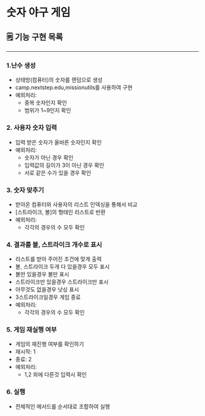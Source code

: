# 숫자 야구 게임

## 🗒 기능 구현 목록

---

### 1.난수 생성
- 상태방(컴퓨터)의 숫자를 랜덤으로 생성
- camp.nextstep.edu,missionutils를 사용하여 구현
- 예외처리: 
    - 중복 숫자인지 확인
    - 범위가 1~9인지 확인

### 2. 사용자 숫자 입력
- 입력 받은 숫자가 올바른 숫자인지 확인
- 예외처리:
    - 숫자가 아닌 경우 확인
    - 입력값의 길이가 3이 아닌 경우 확인
    - 서로 같은 수가 있을 경우 확인

### 3. 숫자 맞추기
- 받아온 컴퓨터와 사용자의 리스트 인덱싱을 통해서 비교
- [스트라이크, 볼]의 형태인 리스트로 반환
- 예외처리:
    - 각각의 경우의 수 모두 확인
  
### 4. 결과를 볼, 스트라이크 개수로 표시
- 리스트를 받아 주어진 조건에 맞게 출력
- 볼, 스트라이크 두개 다 있을경우 모두 표시
- 볼만 있을경우 볼만 표시
- 스트라이크만 있을경우 스트라이크만 표시
- 아무것도 없을경우 낫싱 표시
- 3스트라이크일경우 게임 종료
- 예외처리:
    - 각각의 경우의 수 모두 확인

### 5. 게임 재실행 여부
- 게임의 재진행 여부를 확인하기
- 재시작: 1
- 종료: 2
- 예외처리:
    - 1,2 외에 다른것 입력시 확인

### 6. 실행
- 전체적인 메서드를 순서대로 조합하여 실행
